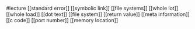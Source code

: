 #lecture
[[standard error]]
[[symbolic link]]
[[file systems]]
[[whole lot]]
[[whole load]]
[[dot text]]
[[file system]]
[[return value]]
[[meta information]]
[[c code]]
[[port number]]
[[memory location]]

